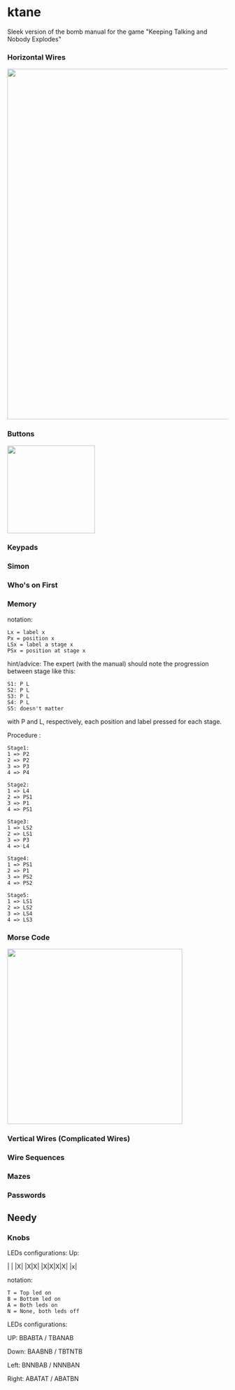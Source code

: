 # ktane
Sleek version of the bomb manual for the game "Keeping Talking and Nobody Explodes"

### Horizontal Wires

<img src="img/horizontal.wires.svg?sanitize=true" width="800">

### Buttons

<img src="img/buttons.svg?sanitize=true" width="200">

### Keypads

### Simon

### Who's on First

### Memory
notation:
```
Lx = label x
Px = position x
LSx = label a stage x
PSx = position at stage x
```
hint/advice:
The expert (with the manual) should note the progression between stage like this:
```
S1: P L
S2: P L
S3: P L
S4: P L
S5: doesn't matter
```
with P and L, respectively, each position and label pressed for each stage.

Procedure :
```
Stage1:
1 => P2
2 => P2
3 => P3
4 => P4

Stage2:
1 => L4
2 => PS1
3 => P1
4 => PS1

Stage3:
1 => LS2
2 => LS1
3 => P3
4 => L4

Stage4:
1 => PS1
2 => P1
3 => PS2
4 => PS2

Stage5:
1 => LS1
2 => LS2
3 => LS4
4 => LS3
```

### Morse Code

<img src="img/morse.svg?sanitize=true" width="400">

### Vertical Wires (Complicated Wires)

### Wire Sequences

### Mazes

### Passwords

## Needy
### Knobs
LEDs configurations:
Up:

| | |X| |X|X|
|X|X|X|X| |x|

notation:
```
T = Top led on
B = Bottom led on
A = Both leds on
N = None, both leds off
```
LEDs configurations:

UP:
BBABTA / TBANAB

Down:
BAABNB / TBTNTB

Left:
BNNBAB / NNNBAN

Right:
ABATAT / ABATBN
